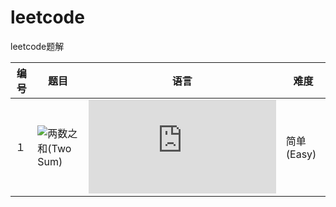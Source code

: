 # leetcode
leetcode题解

|编号|题目|语言|难度|
|---|------------|----|----|
|１|![两数之和(Two Sum)](https://leetcode.com/problems/two-sum/description)|![Java](https://github.com/Hiccup1/leetcode/blob/master/Java/%E4%B8%A4%E6%95%B0%E4%B9%8B%E5%92%8C(Two%20Sum).java)|简单(Easy)|

